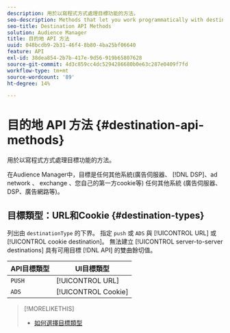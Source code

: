 ```yaml
---
description: 用於以寫程式方式處理目標功能的方法。
seo-description: Methods that let you work programmatically with destination features.
seo-title: Destination API Methods
solution: Audience Manager
title: 目的地 API 方法
uuid: 048bcdb9-2b31-46f4-8b80-4ba25bf06640
feature: API
exl-id: 38dea854-2b7b-417e-9d56-919b65807628
source-git-commit: 4d3c859cc4dc5294286680b0e63c287e0409f7fd
workflow-type: tm+mt
source-wordcount: '89'
ht-degree: 14%

---
```


# 目的地 API 方法 {#destination-api-methods}

用於以寫程式方式處理目標功能的方法。

<!-- c_destinations_api.xml -->

在Audience Manager中，目標是任何其他系統(廣告伺服器、 [!DNL DSP]、ad network 、 exchange 、您自己的第一方cookie等) 任何其他系統 (廣告伺服器、DSP、廣告網路等)。

## 目標類型：URL和Cookie {#destination-types}

列出由 `destinationType` 的下界。 指定 `push` 或 `ADS` 與 [!UICONTROL URL] 或 [!UICONTROL cookie destination]。 無法建立 [!UICONTROL server-to-server destinations] 具有可用目標 [!DNL API] 的雙曲餘切值。

<!-- r_destination_types.xml -->

| API目標類型 | UI目標類型 |
|---|---|
| `PUSH` | [!UICONTROL URL] |
| `ADS` | [!UICONTROL Cookie] |

>[!MORELIKETHIS]
>
>* [如何選擇目標類型](../../../features/destinations/destinations.md)

